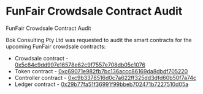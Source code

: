 # FunFair Crowdsale Contract Audit
FunFair Crowdsale Contract Audit

Bok Consulting Pty Ltd was requested to audit the smart contracts for the upcoming FunFair crowdsale contracts:

* Crowdsale contract - [0x5c84c9dd997e16578e62c9f7557e708db05c1076](https://etherscan.io/address/0x5c84c9dd997e16578e62c9f7557e708db05c1076#code)
* Token contract - [0xc69071e982fb7bc136accc86169da8dbdf705220](https://etherscan.io/address/0xc69071e982fb7bc136accc86169da8dbdf705220#code)
* Controller contract - [0xc9b3378516d0c7a622ff325dd3dfd60b50f7a74c](https://etherscan.io/address/0xc9b3378516d0c7a622ff325dd3dfd60b50f7a74c#code)
* Ledger contract - [0x29b77fa51f36991f99bbeb702471b7227510d05a](https://etherscan.io/address/0x29b77fa51f36991f99bbeb702471b7227510d05a#code)

